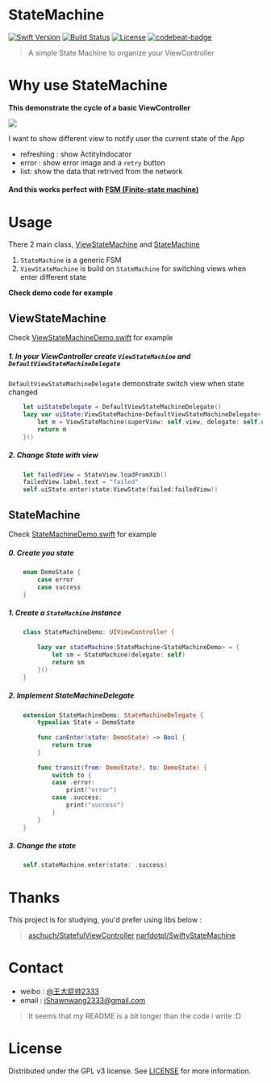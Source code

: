 # StateMachine

[![Swift Version][swift-image]][swift-url] [![Build Status][travis-image]][travis-url] [![License][license-image]][license-url] [![codebeat-badge][codebeat-image]][codebeat-url]

> A simple State Machine to organize your ViewController

# Why use StateMachine
**This demonstrate the cycle of a basic ViewController**

![](https://ws1.sinaimg.cn/large/006tKfTcly1fiox4orkz9j30kd0avgmo.jpg)


I want to show different view to notify user the current state of the App

- refreshing : show ActityIndocator
- error : show error image and a `retry` button
- list: show the data that retrived from the network
    
#### And this works perfect with [FSM (Finite-state machine)](https://en.wikipedia.org/wiki/Finite-state_machine)

# Usage

There 2 main class, [ViewStateMachine](https://github.com/iShawnWang/StateMachine/blob/master/StateMachine/StateMachine/ViewStateMachine/ViewStateMachine.swift) and [StateMachine](https://github.com/iShawnWang/StateMachine/blob/master/StateMachine/StateMachine/StateMachine.swift)
1. `StateMachine` is a generic FSM
2. `ViewStateMachine` is build on `StateMachine` for switching views when enter different state

**Check demo code for example**

## **ViewStateMachine** 
Check [ViewStateMachineDemo.swift](https://github.com/iShawnWang/StateMachine/blob/master/StateMachine/ViewStateMachineDemo.swift) for example

#####  1. In your ViewController create `ViewStateMachine` and `DefaultViewStateMachineDelegate`
`DefaultViewStateMachineDelegate` demonstrate switch view when state changed

```swift
    let uiStateDelegate = DefaultViewStateMachineDelegate()
    lazy var uiState:ViewStateMachine<DefaultViewStateMachineDelegate> = {
        let m = ViewStateMachine(superView: self.view, delegate: self.uiStateDelegate)
        return m
    }()
```

##### 2. Change State with view
```swift
    let failedView = StateView.loadFromXib()
    failedView.label.text = "failed"
    self.uiState.enter(state:ViewState(failed:failedView))
```

## **StateMachine**

Check [StateMachineDemo.swift](https://github.com/iShawnWang/StateMachine/blob/master/StateMachine/StateMachineDemo.swift) for example
##### 0. Create you state 

```swift
    enum DemoState {
        case error
        case success
    }
```

##### 1. Create a `StateMachine` instance

```swift
    class StateMachineDemo: UIViewController {
    
        lazy var stateMachine:StateMachine<StateMachineDemo> = {
            let sm = StateMachine(delegate: self)
            return sm
        }()
    }
```

##### 2. Implement StateMachineDelegate

```swift
    extension StateMachineDemo: StateMachineDelegate {
        typealias State = DemoState
        
        func canEnter(state: DemoState) -> Bool {
            return true
        }
        
        func transit(from: DemoState?, to: DemoState) {
            switch to {
            case .error:
                print("error")
            case .success:
                print("success")
            }
        }
    }
```

##### 3. Change the state

```swift
    self.stateMachine.enter(state: .success)
```

# Thanks
This project is for studying, you'd prefer using libs below : 
> [aschuch/StatefulViewController](https://github.com/aschuch/StatefulViewController)
> [narfdotpl/SwiftyStateMachine](https://github.com/narfdotpl/SwiftyStateMachine)

# Contact

- weibo : [@王大屁帅2333](http://weibo.com/p/1005052848310723/home?from=page_100505&mod=TAB&is_all=1#place)  
- email : iShawnwang2333@gmail.com

> It seems that my README is a bit longer than the code i write :D

# License
Distributed under the GPL v3 license. See [LICENSE](https://github.com/iShawnWang/StateMachine/blob/master/LICENSE) for more information.


[swift-image]:https://img.shields.io/badge/swift-3.0-orange.svg
[swift-url]: https://swift.org/
[license-image]: https://img.shields.io/badge/license-GPL%20V3-red.svg
[license-url]: LICENSE
[travis-image]: https://img.shields.io/travis/dbader/node-datadog-metrics/master.svg
[travis-url]: https://travis-ci.org/iShawnWang/StateMachine.svg?branch=master
[codebeat-image]: https://codebeat.co/badges/baf1c681-7826-4e8a-b647-1df5f37e44b0
[codebeat-url]: https://codebeat.co/projects/github-com-ishawnwang-statemachine-master/


